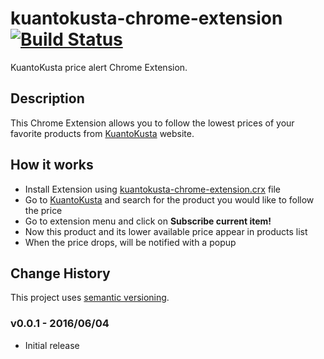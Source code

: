# kuantokusta-chrome-extension [![Build Status](https://travis-ci.org/rodolfosantos/kuantokusta-chrome-extension.svg?branch=master)](https://travis-ci.org/rodolfosantos/kuantokusta-chrome-extension)
KuantoKusta price alert Chrome Extension.


## Description

This Chrome Extension allows you to follow the lowest prices of your favorite products from [KuantoKusta](http://kuantokusta.pt/) website.

## How it works

* Install Extension using [kuantokusta-chrome-extension.crx](https://github.com/rodolfosantos/kuantokusta-chrome-extension/raw/master/dist/kuantokusta-chrome-extension.crx)  file
* Go to [KuantoKusta](http://kuantokusta.pt/) and search for the product you would like to follow the price
* Go to extension menu and click on **Subscribe current item!**
* Now this product and its lower available price appear in products list
* When the price drops, will be notified with a popup


## Change History

This project uses [semantic versioning](http://semver.org/).

### v0.0.1 - 2016/06/04

* Initial release 

